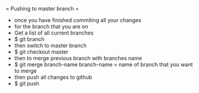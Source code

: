 
= Pushing to master branch =
* once you have finished commiting all your changes
* for the branch that you are on
* Get a list of all current branches
* $ git branch
* then switch to master branch
* $ git checkout master
* then to merge previous branch with branches name
* $ git merge branch-name 
  branch-name = name of branch that you want to merge
* then push all changes to github
* $ git push
